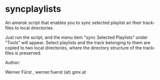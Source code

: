 # syncplaylists

An amarok script that enables you to sync selected playlist an their track-files to local directories.

Just run the script, and the menu item "sync Selected Playlists" 
under "Tools" will appear. Select playlists and the track belonging to them
are copied to two local directories, where the directory structure of
the track-files is preserved.

Author:

Werner Fürst , werner.fuerst (at) gmx.at
